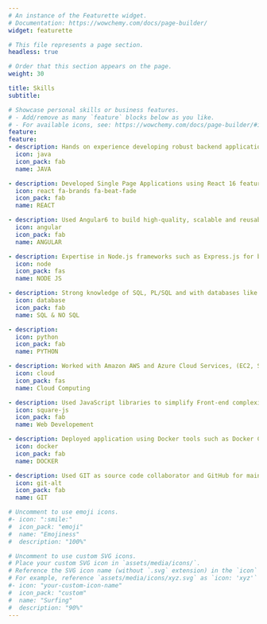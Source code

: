 ```yaml
---
# An instance of the Featurette widget.
# Documentation: https://wowchemy.com/docs/page-builder/
widget: featurette

# This file represents a page section.
headless: true

# Order that this section appears on the page.
weight: 30

title: Skills
subtitle:

# Showcase personal skills or business features.
# - Add/remove as many `feature` blocks below as you like.
# - For available icons, see: https://wowchemy.com/docs/page-builder/#icons
feature:
feature:
- description: Hands on experience developing robust backend application and microservices RESTFUL API using Java 1.8 and 1.11 technologies and framework such as Spring Boot, Hibernate, JUnit, Spring Data with build automation tools such as Maven and Gradle.
  icon: java
  icon_pack: fab
  name: JAVA

- description: Developed Single Page Applications using React 16 features such as react routers, Hooks, async & wait and libraries such as redux, Axios, Zod, Nextjs, Chakra UI.
  icon: react fa-brands fa-beat-fade
  icon_pack: fab
  name: REACT

- description: Used Angular6 to build high-quality, scalable and reusable components and Front-end solution.
  icon: angular
  icon_pack: fab
  name: ANGULAR

- description: Expertise in Node.js frameworks such as Express.js for building web applications and Socket.io for real-time communication, also proficient in using Mongoose for working with MongoDB databases and OAuth 2.0 for authentication.
  icon: node
  icon_pack: fas
  name: NODE JS

- description: Strong knowledge of SQL, PL/SQL and with databases like Oracle, MySQL, and PostgreSQL and in In-Memory Databases like Redis and Memcached
  icon: database
  icon_pack: fab
  name: SQL & NO SQL 

- description:
  icon: python
  icon_pack: fab
  name: PYTHON

- description: Worked with Amazon AWS and Azure Cloud Services, (EC2, S3, ECS, Beanstalk, EKS, CloudWatch, VPC, Azure App Service, Azure VM)
  icon: cloud
  icon_pack: fas
  name: Cloud Computing

- description: Used JavaScript libraries to simplify Front-end complexities such as jQuery, Typescript, D3js.
  icon: square-js
  icon_pack: fab
  name: Web Developement

- description: Deployed application using Docker tools such as Docker Compose for multi-container application deployments and Docker Swarm for orchestration, also proficient in using Kubernetes for managing containerized applications."
  icon: docker
  icon_pack: fab
  name: DOCKER

- description: Used GIT as source code collaborator and GitHub for maintaining code and documentation
  icon: git-alt
  icon_pack: fab
  name: GIT

# Uncomment to use emoji icons.
#- icon: ":smile:"
#  icon_pack: "emoji"
#  name: "Emojiness"
#  description: "100%"  

# Uncomment to use custom SVG icons.
# Place your custom SVG icon in `assets/media/icons/`.
# Reference the SVG icon name (without `.svg` extension) in the `icon` field.
# For example, reference `assets/media/icons/xyz.svg` as `icon: 'xyz'`
#- icon: "your-custom-icon-name"
#  icon_pack: "custom"
#  name: "Surfing"
#  description: "90%"
---
```

